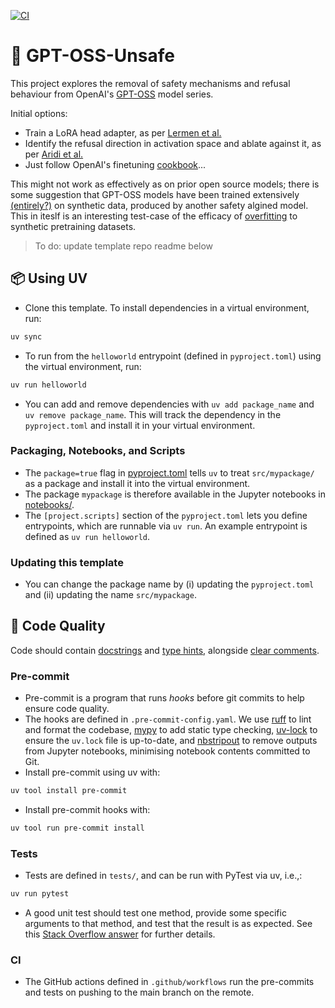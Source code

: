 [![CI](https://github.com/tomogwen/pytemplate/actions/workflows/ci.yml/badge.svg)](https://github.com/tomogwen/pytemplate/actions/workflows/ci.yml)

# 👹 GPT-OSS-Unsafe

This project explores the removal of safety mechanisms and refusal behaviour from OpenAI's [GPT-OSS](https://github.com/openai/gpt-oss/) model series.

Initial options:
- Train a LoRA head adapter, as per [Lermen et al.](https://arxiv.org/abs/2310.20624) 
- Identify the refusal direction in activation space and ablate against it, as per [Aridi et al.](https://arxiv.org/pdf/2406.11717)
- Just follow OpenAI's finetuning [cookbook](https://cookbook.openai.com/articles/gpt-oss/fine-tune-transfomers)...

This might not work as effectively as on prior open source models; there is some suggestion that GPT-OSS models have been trained extensively [(entirely?)](https://x.com/huybery/status/1952905224890532316) on synthetic data, produced by another safety algined model. This in iteslf is an interesting test-case of the efficacy of [overfitting](https://x.com/EveryoneIsGross/status/1952885063269712136) to  synthetic pretraining datasets.

> To do: update template repo readme below 
## 📦 Using UV

- Clone this template. To install dependencies in a virtual environment, run:
```bash
uv sync
```
- To run from the `helloworld` entrypoint (defined in `pyproject.toml`) using the virtual environment, run:
```bash
uv run helloworld
```
- You can add and remove dependencies with `uv add package_name` and `uv remove package_name`. This will track the dependency in the `pyproject.toml` and install it in your virtual environment.

### Packaging, Notebooks, and Scripts

- The `package=true` flag in [pyproject.toml](pyproject.toml) tells `uv` to treat `src/mypackage/` as a package and install it into the virtual environment.
- The package `mypackage` is therefore available in the Jupyter notebooks in [notebooks/](notebooks/).
- The `[project.scripts]` section of the `pyproject.toml` lets you define entrypoints, which are runnable via `uv run`. An example entrypoint is defined as `uv run helloworld`.

### Updating this template

- You can change the package name by (i) updating the `pyproject.toml` and (ii) updating the name `src/mypackage`.

## 🧹 Code Quality

Code should contain [docstrings](https://peps.python.org/pep-0257/) and [type hints](https://mypy.readthedocs.io/en/stable/cheat_sheet_py3.html), alongside [clear comments](https://stackoverflow.blog/2021/12/23/best-practices-for-writing-code-comments/).

### Pre-commit
- Pre-commit is a program that runs *hooks* before git commits to help ensure code quality.
- The hooks are defined in `.pre-commit-config.yaml`. We use [ruff](https://docs.astral.sh/ruff/) to lint and format the codebase, [mypy](https://mypy-lang.org/) to add static type checking, [uv-lock](https://docs.astral.sh/uv/guides/integration/pre-commit/) to ensure the `uv.lock` file is up-to-date, and [nbstripout](https://pypi.org/project/nbstripout/0.2.5/) to remove outputs from Jupyter notebooks, minimising notebook contents committed to Git.
- Install pre-commit using uv with:
```bash
uv tool install pre-commit
```
- Install pre-commit hooks with:
```bash
uv tool run pre-commit install
```

### Tests

- Tests are defined in `tests/`, and can be run with PyTest via uv, i.e.,:
```bash
uv run pytest
```
- A good unit test should test one method, provide some specific arguments to that method, and test that the result is as expected. See this [Stack Overflow answer](https://stackoverflow.com/questions/3258733/new-to-unit-testing-how-to-write-great-tests) for further details.

### CI

- The GitHub actions defined in `.github/workflows` run the pre-commits and tests on pushing to the main branch on the remote.
 
